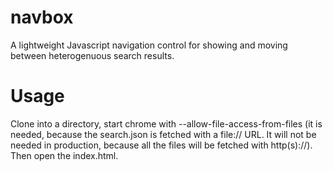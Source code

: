 navbox
======

A lightweight Javascript navigation control for showing and moving between heterogenuous search results.

Usage
=====

Clone into a directory, start chrome with --allow-file-access-from-files (it is needed, because the search.json is fetched with a file:// URL. It will not be needed in production, because all the files will be fetched with http(s)://). Then open the index.html.
